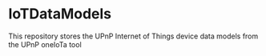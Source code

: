 # IoTDataModels
This repository stores the UPnP Internet of Things device data models from the UPnP oneIoTa tool
